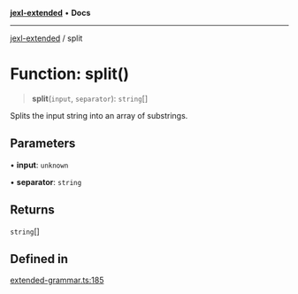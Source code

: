 [**jexl-extended**](../README.md) • **Docs**

***

[jexl-extended](../globals.md) / split

# Function: split()

> **split**(`input`, `separator`): `string`[]

Splits the input string into an array of substrings.

## Parameters

• **input**: `unknown`

• **separator**: `string`

## Returns

`string`[]

## Defined in

[extended-grammar.ts:185](https://github.com/nikoraes/jexl-extended/blob/0d088073b18839315bb7964d107cdd49b0d074cd/src/extended-grammar.ts#L185)
